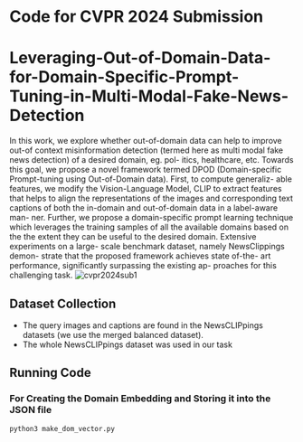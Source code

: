 # Code for CVPR 2024 Submission 
# Leveraging-Out-of-Domain-Data-for-Domain-Specific-Prompt-Tuning-in-Multi-Modal-Fake-News-Detection
In this work, we explore
whether out-of-domain data can help to improve out-of
context misinformation detection (termed here as multi
modal fake news detection) of a desired domain, eg. pol-
itics, healthcare, etc. Towards this goal, we propose a novel
framework termed DPOD (Domain-specific Prompt-tuning
using Out-of-Domain data). First, to compute generaliz-
able features, we modify the Vision-Language Model, CLIP
to extract features that helps to align the representations
of the images and corresponding text captions of both the
in-domain and out-of-domain data in a label-aware man-
ner. Further, we propose a domain-specific prompt learning
technique which leverages the training samples of all the
available domains based on the the extent they can be useful
to the desired domain. Extensive experiments on a large-
scale benchmark dataset, namely NewsClippings demon-
strate that the proposed framework achieves state of-the-
art performance, significantly surpassing the existing ap-
proaches for this challenging task.
![cvpr2024sub1](https://github.com/anonymousdragon1729/Leveraging-Out-of-Domain-Data-for-Domain-Specific-Prompt-Tuning-in-Multi-Modal-Fake-News-Detection/assets/151718362/ea0fe17e-090b-4ec3-b576-15bc92487502)

## Dataset Collection
- The query images and captions are found in the NewsCLIPpings datasets (we use the merged balanced dataset).
- The whole NewsCLIPpings dataset was used in our task
## Running Code
### For Creating the Domain Embedding and Storing it into the JSON file
```
python3 make_dom_vector.py
```
